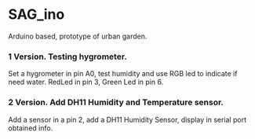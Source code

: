 # SAG_ino
Arduino based, prototype of urban garden.


### 1 Version. Testing hygrometer.
Set a hygrometer in pin A0, test humidity and use RGB led to indicate if need water. RedLed in pin 3, Green Led in pin 6.
### 2 Version. Add DH11 Humidity and Temperature sensor.
Add a sensor in a pin 2, add a DH11 Humidity Sensor, display in serial port obtained info.

